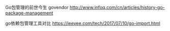 Go包管理的前世今生  govendor
http://www.infoq.com/cn/articles/history-go-package-management

go依赖包管理工具对比
https://ieevee.com/tech/2017/07/10/go-import.html
